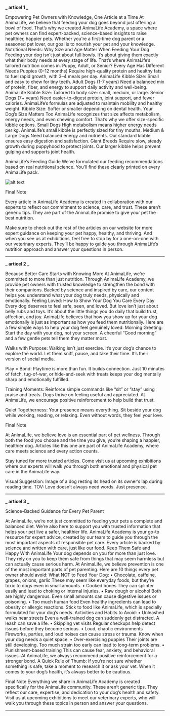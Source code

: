 **_ articel 1 _**

Empowering Pet Owners with Knowledge, One Article at a Time
At AnimaLife, we believe that feeding your dog goes beyond just offering a bowl of food. That’s why we created AnimaLife Academy, a space where pet owners can find expert-backed, science-based insights to raise healthier, happier pets. Whether you're a first-time dog parent or a seasoned pet lover, our goal is to nourish your pet and your knowledge.
Nutritional Needs: Why Size and Age Matter When Feeding Your Dog
Feeding your dog isn’t just about full bowls. It’s about giving them exactly what their body needs at every stage of life. That’s where AnimaLife’s tailored nutrition comes in.
Puppy, Adult, or Senior? Every Age Has Different Needs
Puppies (0-12 months)
Require high-quality protein and healthy fats to fuel rapid growth, with 3–4 meals per day.
AnimaLife Kibble Size: Small and easy to chew for tiny teeth.
Adult Dogs (1-7 years)
Need a balanced mix of protein, fiber, and energy to support daily activity and well-being.
AnimaLife Kibble Size: Tailored to body size: small, medium, or large.
Senior Dogs (7+ years)
Need easier-to-digest protein, joint support, and fewer calories.
AnimaLife’s formulas are adjusted to maintain mobility and healthy weight.
Kibble Size: Softer or smaller depending on dental health.
Your Dog’s Size Matters Too
AnimaLife recognizes that size affects metabolism, energy needs, and even chewing comfort. That’s why we offer size-specific kibble options.
Small Dogs
High metabolism means higher energy needs per kg. AnimaLife’s small kibble is perfectly sized for tiny mouths.
Medium & Large Dogs
Need balanced energy and nutrients. Our standard kibble ensures easy digestion and satisfaction.
Giant Breeds
Require slow, steady growth during puppyhood to protect joints. Our larger kibble helps prevent gulping and supports joint health.

AnimaLife’s Feeding Guide
We’ve formulated our feeding recommendations based on real nutritional science. You'll find these clearly printed on every AnimaLife pack.

![alt text](image.png)

Final Note

Every article in AnimaLife Academy is created in collaboration with our experts to reflect our commitment to science, care, and trust. These aren’t generic tips. They are part of the AnimaLife promise to give your pet the best nutrition.

Make sure to check out the rest of the articles on our website for more expert guidance on keeping your pet happy, healthy, and thriving. And when you see us at exhibitions, feel free to stop by for a one-on-one with our veterinary experts. They’ll be happy to guide you through AnimaLife’s nutrition approach and answer your questions in person.

---

**_ articel 2 _**

Because Better Care Starts with Knowing More
At AnimaLife, we’re committed to more than just nutrition. Through AnimaLife Academy, we provide pet owners with trusted knowledge to strengthen the bond with their companions. Backed by science and inspired by care, our content helps you understand what your dog truly needs, physically and emotionally.
Feeling Loved: How to Show Your Dog You Care Every Day
Every dog deserves to feel safe, seen, and loved. But love isn’t just about belly rubs and toys. It’s about the little things you do daily that build trust, affection, and joy.
AnimaLife believes that how you show up for your dog emotionally is just as important as how you feed them nutritionally.
Here are a few simple ways to help your dog feel genuinely loved:
Morning Greeting: Start the day with your dog, not your screen. A cheerful “Good morning” and a few gentle pets tell them they matter most.

Walks with Purpose: Walking isn’t just exercise. It’s your dog’s chance to explore the world. Let them sniff, pause, and take their time. It’s their version of social media.

Play = Bond: Playtime is more than fun. It builds connection. Just 10 minutes of fetch, tug-of-war, or hide-and-seek with treats keeps your dog mentally sharp and emotionally fulfilled.

Training Moments: Reinforce simple commands like “sit” or “stay” using praise and treats. Dogs thrive on feeling useful and appreciated. At AnimaLife, we encourage positive reinforcement to help build that trust.

Quiet Togetherness: Your presence means everything. Sit beside your dog while working, reading, or relaxing. Even without words, they feel your love.

Final Note

At AnimaLife, we believe love is an essential part of pet wellness. Through both the food you choose and the time you give, you’re shaping a happier, healthier dog.
Articles like this one are part of AnimaLife Academy, where care meets science and every action counts.

Stay tuned for more trusted articles. Come visit us at upcoming exhibitions where our experts will walk you through both emotional and physical pet care in the AnimaLife way.

Visual Suggestion:
Image of a dog resting its head on its owner’s lap during reading time.
TOV:
Love doesn’t always need words. Just presence.

---

**_ articel 3 _**

Science-Backed Guidance for Every Pet Parent

At AnimaLife, we’re not just committed to feeding your pets a complete and balanced diet. We’re also here to support you with trusted information that helps your pet live a safer, healthier life.
AnimaLife Academy is your go-to resource for expert advice, created by our team to guide you through the most important aspects of responsible pet care. Every article is backed by science and written with care, just like our food.
Keep Them Safe and Happy With AnimaLife
Your dog depends on you for more than just love. They rely on you to keep them safe from things that may seem harmless but can actually cause serious harm. At AnimaLife, we believe prevention is one of the most important parts of pet parenting.
Here are 10 things every pet owner should avoid:
What NOT to Feed Your Dog:
• Chocolate, caffeine, grapes, onions, garlic
These may seem like everyday foods, but they’re toxic to dogs even in small amounts.
• Cooked bones
They can splinter easily and lead to choking or internal injuries.
• Raw dough or alcohol
Both are highly dangerous. Even small amounts can cause digestive issues or poisoning.
• Too much human food
Even healthy ingredients can lead to obesity or allergic reactions. Stick to food like AnimaLife, which is specially formulated for your dog’s needs.
Activities and Habits to Avoid:
• Unleashed walks near streets
Even a well-trained dog can suddenly get distracted. A leash can save a life.
• Skipping vet visits
Regular checkups help detect issues before they become serious.
• Loud, chaotic environments
Fireworks, parties, and loud noises can cause stress or trauma. Know when your dog needs a quiet space.
• Over-exercising puppies
Their joints are still developing. Too much strain too early can lead to long-term problems.
• Punishment-based training
This can cause fear, anxiety, and behavioral issues. At AnimaLife, we always recommend positive reinforcement for a stronger bond.
A Quick Rule of Thumb:
If you’re not sure whether something is safe, take a moment to research it or ask your vet. When it comes to your dog’s health, it’s always better to be cautious.

Final Note
Everything we share in AnimaLife Academy is created specifically for the AnimaLife community. These aren’t generic tips. They reflect our care, expertise, and dedication to your dog’s health and safety.
Visit us at upcoming exhibitions to meet our veterinary experts, who will walk you through these topics in person and answer your questions.

---
